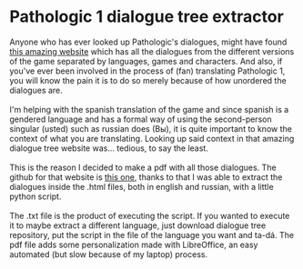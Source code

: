 # Pathologic 1 dialogue tree extractor
Anyone who has ever looked up Pathologic's dialogues, might have found [this amazing website](https://pathologicdialogue.github.io/) which has all the dialogues from the different versions of the game separated by languages, games and characters.
And also, if you've ever been involved in the process of (fan) translating Pathologic 1, you will know the pain it is to do so merely because of how unordered the dialogues are.
<br><br>
I'm helping with the spanish translation of the game and since spanish is a gendered language and has a formal way of using the second-person singular (usted) such as russian does (Bы), it is quite important to know the context of what you are translating. Looking up said context in that amazing dialogue tree website was... tedious, to say the least.
<br><br>
This is the reason I decided to make a pdf with all those dialogues. The github for that website is [this one](https://github.com/pathologicdialogue/pathologicdialogue.github.io), thanks to that I was able to extract the dialogues inside the .html files, both in english and russian, with a little python script.
<br><br>
The .txt file is the product of executing the script. If you wanted to execute it to maybe extract a different language, just download dialogue tree repository, put the script in the file of the language you want and ta-dá.
The pdf file adds some personalization made with LibreOffice, an easy automated (but slow because of my laptop) process.

